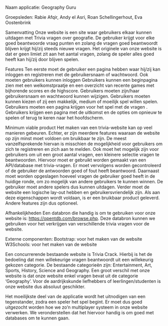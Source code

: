 Naam applicatie: Geography Guru

Groepsleden: Rabie Afqir, Andy el Asri, Roan Schellingerhout, Eva Oostenbrink


Samenvatting
Onze website is een site waar gebruikers elkaar kunnen uitdagen met Trivia vragen over geografie. De gebruiker krijgt voor elke goed beantwoorde vraag punten en zolang de vragen goed beantwoordt blijven krijgt hij/zij steeds nieuwe vragen. Het originele van onze website is dat er geen limiet zit aan het aantal vragen, zolang de speler alles goed heeft kan hij/zij door blijven spelen.  
 
Features
Ten eerste moet de gebruiker een pagina hebben waar hij/zij kan inloggen en registreren met de gebruikersnaam of wachtwoord.
Ook moeten gebruikers kunnen inloggen
Gebruikers kunnen een beginpagina zien met een welkomstpraatje en een overzicht van recente games met bijhorende scores en de highscore.
Gebruikers moeten zijn/haar gebruikersnaam en wachtwoord kunnen wijzigen.
Gebruikers moeten kunnen kiezen of zij een makkelijk, medium of moeilijk spel willen spelen.
Gebruikers moeten een pagina krijgen voor het spel met de vragen .
Gebruikers krijgen een pagina met de uitkomst en de opties om opnieuw te spelen of terug te keren naar het hoofdscherm.

Minimum viable product
Het maken van een trivia-website kan op veel manieren gebeuren. Echter, er zijn meerdere features waaraan de website op zijn minst moet voldoen om bruikbaar te zijn. De meest vanzelfsprekende hiervan is misschien de mogelijkheid voor gebruikers om zich te registreren en zich aan te melden. Ook moet het mogelijk zijn voor gebruikers om uit een groot aantal vragen, een kleinere selectie vragen te beantwoorden. Hiervoor moet er gebruikt worden gemaakt van een API/database met trivia-vragen. Er moet vervolgens worden gecontroleerd of de gebruiker de antwoorden goed of fout heeft beantwoord. Daarnaast moet worden opgeslagen hoeveel vragen de gebruiker goed heeft in de huidige ronde, om zo mogelijk van andere gebruikers te kunnen winnen. De gebruiker moet andere spelers dus kunnen uitdagen. Verder moet de website een logische lay-out hebben en gebruikersvriendelijk zijn.  Als aan deze eigenschappen wordt voldaan, is er een bruikbaar product geleverd. Andere features zijn dus optioneel.

Afhankelijkheden
Een databron die handig is om te gebruiken voor onze website is: 
https://opentdb.com/browse.php. Deze databron kunnen we gebruiken voor het verkrijgen van verschillende trivia vragen voor de website.

Externe componenten:
Bootstrap: voor het maken van de website
W3Schools: voor het maken van de website

Een concurrerende bestaande website is Trivia Crack. Hierbij is het de bedoeling dat men willekeurige vragen beantwoordt uit een willekeurig gekozen categorie. De bestaande categorieën zijn: Entertainment, Art, Sports, History, Science and Geography. Een groot verschil met onze website is dat onze website enkel vragen bevat uit de categorie ‘Geography’. Voor de aardrijkskunde liefhebbers of leerlingen/studenten is onze website dus absoluut geschikter. 

Het moeilijkste deel van de applicatie wordt het uitnodigen van een tegenstander, zodra een speler het spel begint. Er moet dus goed uitgezocht worden hoe we zo’n multiplayer systeem in onze website verwerken. We veronderstellen dat het hiervoor handig is om goed met databases om te kunnen gaan.
